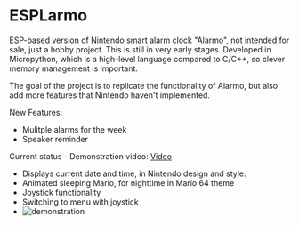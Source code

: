 # ESPLarmo

ESP-based version of Nintendo smart alarm clock "Alarmo", not intended for sale, just a hobby project. This is still in very early stages.
Developed in Micropython, which is a high-level language compared to C/C++, so clever memory management is important.

The goal of the project is to replicate the functionality of Alarmo, but also add more features that Nintendo haven't implemented.

New Features:
* Mulitple alarms for the week
* Speaker reminder


Current status - Demonstration video: [Video](https://www.youtube.com/shorts/_QtxY7juN5A)
* Displays current date and time, in Nintendo design and style.
* Animated sleeping Mario, for nighttime in Mario 64 theme
* Joystick functionality
* Switching to menu with joystick
* ![demonstration](https://github.com/user-attachments/assets/82b58026-7a42-41c3-994c-316aacca402f)


